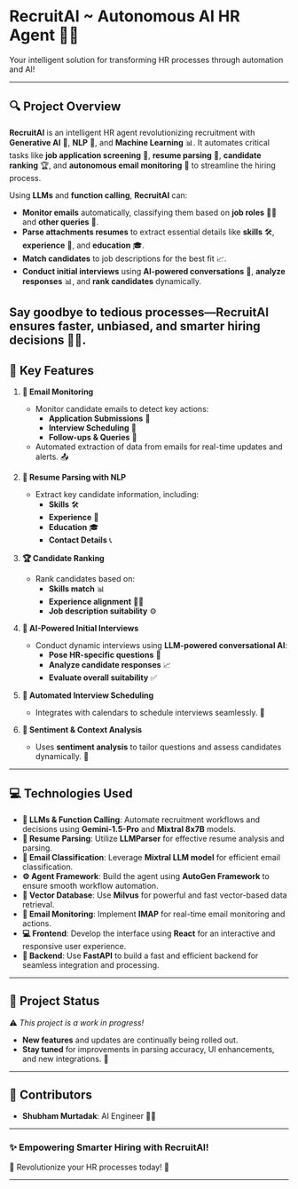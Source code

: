 # **RecruitAI ~ Autonomous AI HR Agent** 🤖✨  
Your intelligent solution for transforming HR processes through automation and AI!  

---
## **🔍 Project Overview**

**RecruitAI** is an intelligent HR agent revolutionizing recruitment with **Generative AI** 🤖, **NLP** 🧠, and **Machine Learning** 📊. It automates critical tasks like **job application screening** 📝, **resume parsing** 📄, **candidate ranking** 🏆, and **autonomous email monitoring** 📧 to streamline the hiring process.

Using **LLMs** and **function calling**, **RecruitAI** can:
- **Monitor emails** automatically, classifying them based on **job roles** 🧑‍💼 and **other queries** 💬.
- **Parse attachments resumes** to extract essential details like **skills** 🛠️, **experience** 🏢, and **education** 🎓.  
- **Match candidates** to job descriptions for the best fit 📈.  
- **Conduct initial interviews** using **AI-powered conversations** 💬, **analyze responses** 📊, and **rank candidates** dynamically.  

Say goodbye to tedious processes—**RecruitAI** ensures **faster**, **unbiased**, and **smarter** hiring decisions 🌟🚀.
---

## **🌟 Key Features**  
1. **📧 Email Monitoring**  
   - Monitor candidate emails to detect key actions:  
     - **Application Submissions** 📝  
     - **Interview Scheduling** 📅  
     - **Follow-ups & Queries** 💬  
   - Automated extraction of data from emails for real-time updates and alerts. 📤  

2. **📄 Resume Parsing with NLP**  
   - Extract key candidate information, including:  
     - **Skills** 🛠️  
     - **Experience** 🏢  
     - **Education** 🎓  
     - **Contact Details** 📞  

3. **🏆 Candidate Ranking**  
   - Rank candidates based on:  
     - **Skills match** 📊  
     - **Experience alignment** 🧑‍💼  
     - **Job description suitability** ⚙️  

4. **💬 AI-Powered Initial Interviews**  
   - Conduct dynamic interviews using **LLM-powered conversational AI**:  
     - **Pose HR-specific questions** 🤔  
     - **Analyze candidate responses** 📈  
     - **Evaluate overall suitability** ✅  

5. **📅 Automated Interview Scheduling**  
   - Integrates with calendars to schedule interviews seamlessly. 📆  

6. **🧠 Sentiment & Context Analysis**  
   - Uses **sentiment analysis** to tailor questions and assess candidates dynamically. 💭  

---

## **💻 Technologies Used**  
- **🤖 LLMs & Function Calling**: Automate recruitment workflows and decisions using **Gemini-1.5-Pro** and **Mixtral 8x7B** models.  
- **📄 Resume Parsing**: Utilize **LLMParser** for effective resume analysis and parsing.  
- **📧 Email Classification**: Leverage **Mixtral LLM model** for efficient email classification.  
- **⚙️ Agent Framework**: Build the agent using **AutoGen Framework** to ensure smooth workflow automation.  
- **🧠 Vector Database**: Use **Milvus** for powerful and fast vector-based data retrieval.  
- **📧 Email Monitoring**: Implement **IMAP** for real-time email monitoring and actions.  
- **💻 Frontend**: Develop the interface using **React** for an interactive and responsive user experience.  
- **🔧 Backend**: Use **FastAPI** to build a fast and efficient backend for seamless integration and processing.  

---

## 🚧 **Project Status**  
⚠️ *This project is a work in progress!*  
- **New features** and updates are continually being rolled out.  
- **Stay tuned** for improvements in parsing accuracy, UI enhancements, and new integrations. 🚀

---

## **🤝 Contributors**  
- **Shubham Murtadak**: AI Engineer 🧑‍💻

---

### **✨ Empowering Smarter Hiring with RecruitAI!**  
🌟 Revolutionize your HR processes today! 🌟  

---
